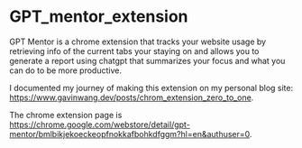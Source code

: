 # GPT_mentor_extension

GPT Mentor is a chrome extension that tracks your website usage by retrieving info of the current tabs your staying on and allows you to generate a report using chatgpt that summarizes your focus and what you can do to be more productive.

I documented my journey of making this extension on my personal blog site: https://www.gavinwang.dev/posts/chrom_extension_zero_to_one. 

The chrome extension page is https://chrome.google.com/webstore/detail/gpt-mentor/bmlbikjekoeckeopfnokkafbohkdfggm?hl=en&authuser=0.
